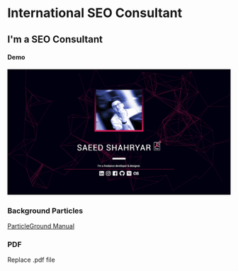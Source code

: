 
# International SEO Consultant
## I'm a SEO Consultant

#### Demo
![I'm a SEO Consultant](https://github.com/s77sh/s77sh.github.io/blob/master/assets/s77sh-demo.png)

### Background Particles
[ParticleGround Manual](https://github.com/jnicol/particleground)

### PDF
Replace .pdf file
